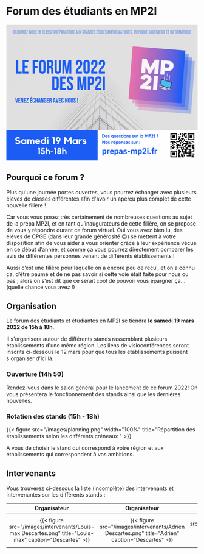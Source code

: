 # Forum des étudiants en MP2I


[![/documents/affiche_forum_mp2i.pdf](/images/affiche_forum_mp2i.jpg)][Affiche]

## Pourquoi ce forum ?

Plus qu'une journée portes ouvertes, vous pourrez échanger avec plusieurs élèves de classes différentes afin d'avoir un aperçu plus complet de cette nouvelle filière !

Car vous vous posez très certainement de nombreuses questions au sujet de la prépa MP2I, et en tant qu’inaugurateurs de cette filière, on se propose de vous y répondre durant ce forum virtuel. Oui vous avez bien lu, des élèves de CPGE (dans leur grande générosité 😉) se mettent à votre disposition afin de vous aider à vous orienter grâce à leur expérience vécue en ce début d’année, et comme ça vous pourrez directement comparer les avis de différentes personnes venant de différents établissements !

Aussi c’est une filière pour laquelle on a encore peu de recul, et on a connu ça, d’être paumé et de ne pas savoir si cette voie était faite pour nous ou pas ; alors on s’est dit que ce serait cool de pouvoir vous épargner ça… (quelle chance vous avez !)

## Organisation

Le forum des étudiants et étudiantes en MP2I se tiendra **le samedi 19 mars 2022 de 15h à 18h**.

Il s'organisera autour de différents stands rassemblant plusieurs établissements d'une même région.
Les liens de visioconférences seront inscrits ci-dessous le 12 mars pour que tous les établissements puissent s'organiser d'ici là.

### Ouverture (14h 50)

Rendez-vous dans le salon général pour le lancement de ce forum 2022!
On vous présentera le fonctionnement des stands ainsi que les dernières nouvelles.

### Rotation des stands (15h - 18h)

{{< figure src="/images/planning.png" width="100%" title="Répartition des établissements selon les différents créneaux " >}}

A vous de choisir le stand qui correspond à votre région et aux établissements qui correspondent à vos ambitions.

## Intervenants

Vous trouverez ci-dessous la liste (incomplète) des intervenants et intervenantes sur les différents stands :

| Organisateur | Organisateur | Intervenante | Intervenante | Intervenant | Intervenant | Intervenant | Intervenant | Intervenant | Intervenant |
|:------------:|:------------:|:-----------:|:-----------:|:------------:|:------------:|:-----------:|:-----------:|:------------:|:------------:|
| {{< figure src="/images/intervenants/Louis-max Descartes.png" title="Louis-max" caption="Descartes" >}} | {{< figure src="/images/intervenants/Adrien Descartes.png" title="Adrien" caption="Descartes" >}} | {{< figure src="/images/intervenants/Ganda Champollion.png" title="Garance"  caption="Champollion">}} | {{< figure src="/images/intervenants/Maud Louis Tuillier.png" title="Maud" caption="Louis Thuillier">}} | {{< figure src="/images/intervenants/Flavio Janson de Sailly.png" title="Flavio" caption="Janson de Sailly" >}} | {{< figure src="/images/intervenants/Narada Clémenceau.png" title="Narada" caption="Clémenceau " >}} | {{< figure src="/images/intervenants/Timothée Saint Louis.png" title="Timothée" caption="Saint-Louis">}} | {{< figure src="/images/intervenants/Adrien Centre International De Valbonne.png" title="Adrien" caption="C.I. de Valbonne">}} | {{< figure src="/images/intervenants/Younes Lycée du Parc.png" title="Younes" caption="Lycée du Parc" >}} | {{< figure src="/images/intervenants/Alain Gay Lussac.png" title="Alain" caption="Gay Lussac">}} |

[Affiche]: /documents/affiche_forum_mp2i.pdf


